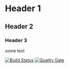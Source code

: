 

# Header 1
## Header 2
### Header 3

some text

[![Build Status](https://travis-ci.org/sweIhm/sweiproject-tg1b-4.svg?branch=master)](https://travis-ci.org/sweIhm/sweiproject-tg1b-4)
[![Quality Gate](https://sonarcloud.io/api/badges/gate?key=org.springframework:international-university-app)](https://sonarcloud.io/dashboard?id=org.springframework%3Ainternational-university-app)

